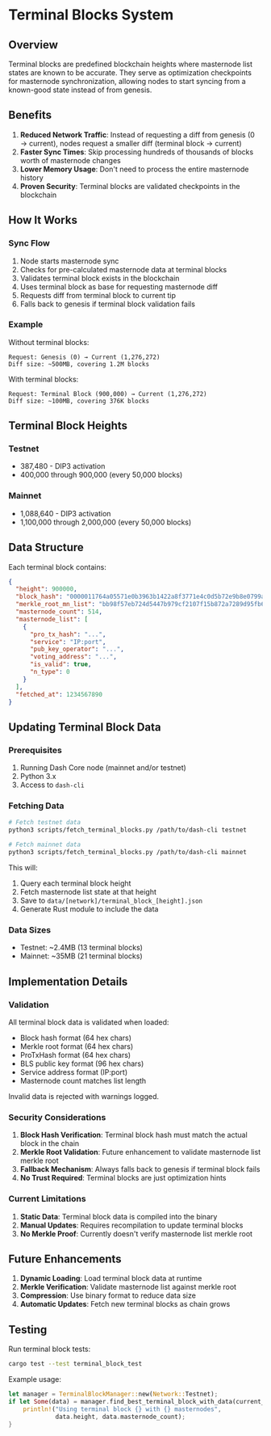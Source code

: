# Terminal Blocks System

## Overview

Terminal blocks are predefined blockchain heights where masternode list states are known to be accurate. They serve as optimization checkpoints for masternode synchronization, allowing nodes to start syncing from a known-good state instead of from genesis.

## Benefits

1. **Reduced Network Traffic**: Instead of requesting a diff from genesis (0 → current), nodes request a smaller diff (terminal block → current)
2. **Faster Sync Times**: Skip processing hundreds of thousands of blocks worth of masternode changes
3. **Lower Memory Usage**: Don't need to process the entire masternode history
4. **Proven Security**: Terminal blocks are validated checkpoints in the blockchain

## How It Works

### Sync Flow

1. Node starts masternode sync
2. Checks for pre-calculated masternode data at terminal blocks
3. Validates terminal block exists in the blockchain
4. Uses terminal block as base for requesting masternode diff
5. Requests diff from terminal block to current tip
6. Falls back to genesis if terminal block validation fails

### Example

Without terminal blocks:
```
Request: Genesis (0) → Current (1,276,272)
Diff size: ~500MB, covering 1.2M blocks
```

With terminal blocks:
```
Request: Terminal Block (900,000) → Current (1,276,272)
Diff size: ~100MB, covering 376K blocks
```

## Terminal Block Heights

### Testnet
- 387,480 - DIP3 activation
- 400,000 through 900,000 (every 50,000 blocks)

### Mainnet
- 1,088,640 - DIP3 activation
- 1,100,000 through 2,000,000 (every 50,000 blocks)

## Data Structure

Each terminal block contains:
```json
{
  "height": 900000,
  "block_hash": "0000011764a05571e0b3963b1422a8f3771e4c0d5b72e9b8e0799aabf07d28ef",
  "merkle_root_mn_list": "bb98f57eb724d5447b979cf2107f15b872a7289d95fb66ba2a92774e1f4b7748",
  "masternode_count": 514,
  "masternode_list": [
    {
      "pro_tx_hash": "...",
      "service": "IP:port",
      "pub_key_operator": "...",
      "voting_address": "...",
      "is_valid": true,
      "n_type": 0
    }
  ],
  "fetched_at": 1234567890
}
```

## Updating Terminal Block Data

### Prerequisites

1. Running Dash Core node (mainnet and/or testnet)
2. Python 3.x
3. Access to `dash-cli`

### Fetching Data

```bash
# Fetch testnet data
python3 scripts/fetch_terminal_blocks.py /path/to/dash-cli testnet

# Fetch mainnet data
python3 scripts/fetch_terminal_blocks.py /path/to/dash-cli mainnet
```

This will:
1. Query each terminal block height
2. Fetch masternode list state at that height
3. Save to `data/[network]/terminal_block_[height].json`
4. Generate Rust module to include the data

### Data Sizes

- Testnet: ~2.4MB (13 terminal blocks)
- Mainnet: ~35MB (21 terminal blocks)

## Implementation Details

### Validation

All terminal block data is validated when loaded:
- Block hash format (64 hex chars)
- Merkle root format (64 hex chars)
- ProTxHash format (64 hex chars)
- BLS public key format (96 hex chars)
- Service address format (IP:port)
- Masternode count matches list length

Invalid data is rejected with warnings logged.

### Security Considerations

1. **Block Hash Verification**: Terminal block hash must match the actual block in the chain
2. **Merkle Root Validation**: Future enhancement to validate masternode list merkle root
3. **Fallback Mechanism**: Always falls back to genesis if terminal block fails
4. **No Trust Required**: Terminal blocks are just optimization hints

### Current Limitations

1. **Static Data**: Terminal block data is compiled into the binary
2. **Manual Updates**: Requires recompilation to update terminal blocks
3. **No Merkle Proof**: Currently doesn't verify masternode list merkle root

## Future Enhancements

1. **Dynamic Loading**: Load terminal block data at runtime
2. **Merkle Verification**: Validate masternode list against merkle root
3. **Compression**: Use binary format to reduce data size
4. **Automatic Updates**: Fetch new terminal blocks as chain grows

## Testing

Run terminal block tests:
```bash
cargo test --test terminal_block_test
```

Example usage:
```rust
let manager = TerminalBlockManager::new(Network::Testnet);
if let Some(data) = manager.find_best_terminal_block_with_data(current_height) {
    println!("Using terminal block {} with {} masternodes", 
             data.height, data.masternode_count);
}
```